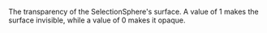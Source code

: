 The transparency of the SelectionSphere's surface. A value of 1 makes the surface invisible, while a value of 0 makes it opaque.